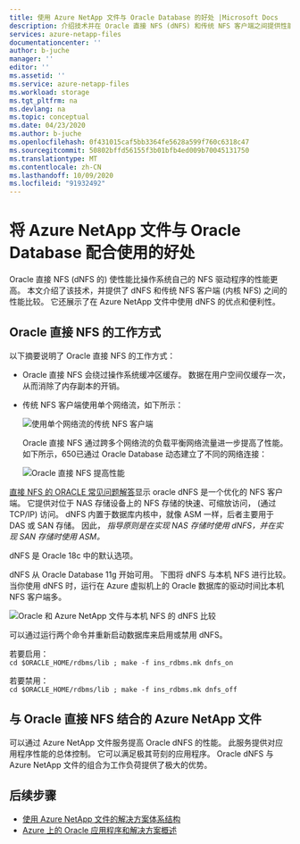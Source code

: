 ```yaml
---
title: 使用 Azure NetApp 文件与 Oracle Database 的好处 |Microsoft Docs
description: 介绍技术并在 Oracle 直接 NFS (dNFS) 和传统 NFS 客户端之间提供性能比较。 显示将 dNFS 与 Azure NetApp 文件一起使用的优点。
services: azure-netapp-files
documentationcenter: ''
author: b-juche
manager: ''
editor: ''
ms.assetid: ''
ms.service: azure-netapp-files
ms.workload: storage
ms.tgt_pltfrm: na
ms.devlang: na
ms.topic: conceptual
ms.date: 04/23/2020
ms.author: b-juche
ms.openlocfilehash: 0f431015caf5bb3364fe5628a599f760c6318c47
ms.sourcegitcommit: 50802bffd56155f3b01bfb4ed009b70045131750
ms.translationtype: MT
ms.contentlocale: zh-CN
ms.lasthandoff: 10/09/2020
ms.locfileid: "91932492"
---
```

# <a name="benefits-of-using-azure-netapp-files-with-oracle-database"></a>将 Azure NetApp 文件与 Oracle Database 配合使用的好处

Oracle 直接 NFS (dNFS 的) 使性能比操作系统自己的 NFS 驱动程序的性能更高。 本文介绍了该技术，并提供了 dNFS 和传统 NFS 客户端 (内核 NFS) 之间的性能比较。 它还展示了在 Azure NetApp 文件中使用 dNFS 的优点和便利性。  

## <a name="how-oracle-direct-nfs-works"></a>Oracle 直接 NFS 的工作方式

以下摘要说明了 Oracle 直接 NFS 的工作方式：

* Oracle 直接 NFS 会绕过操作系统缓冲区缓存。 数据在用户空间仅缓存一次，从而消除了内存副本的开销。  

* 传统 NFS 客户端使用单个网络流，如下所示：    

    ![使用单个网络流的传统 NFS 客户端](../media/azure-netapp-files/solutions-traditional-nfs-client-using-single-network-flow.png)

    Oracle 直接 NFS 通过跨多个网络流的负载平衡网络流量进一步提高了性能。 如下所示，650已通过 Oracle Database 动态建立了不同的网络连接：  

    ![Oracle 直接 NFS 提高性能](../media/azure-netapp-files/solutions-oracle-direct-nfs-performance-load-balancing.png)

[直接 NFS 的 ORACLE 常见问题解答](http://www.orafaq.com/wiki/Direct_NFS)显示 oracle dNFS 是一个优化的 NFS 客户端。 它提供对位于 NAS 存储设备上的 NFS 存储的快速、可缩放访问， (通过 TCP/IP) 访问。 dNFS 内置于数据库内核中，就像 ASM 一样，后者主要用于 DAS 或 SAN 存储。 因此， *指导原则是在实现 NAS 存储时使用 dNFS，并在实现 SAN 存储时使用 ASM。*

dNFS 是 Oracle 18c 中的默认选项。

dNFS 从 Oracle Database 11g 开始可用。 下图将 dNFS 与本机 NFS 进行比较。 当你使用 dNFS 时，运行在 Azure 虚拟机上的 Oracle 数据库的驱动时间比本机 NFS 客户端多。

![Oracle 和 Azure NetApp 文件与本机 NFS 的 dNFS 比较](../media/azure-netapp-files/solutions-oracle-azure-netapp-files-comparing-dnfs-native-nfs.png)

可以通过运行两个命令并重新启动数据库来启用或禁用 dNFS。

若要启用：  
`cd $ORACLE_HOME/rdbms/lib ; make -f ins_rdbms.mk dnfs_on`

若要禁用：  
`cd $ORACLE_HOME/rdbms/lib ; make -f ins_rdbms.mk dnfs_off`

## <a name="azure-netapp-files-combined-with-oracle-direct-nfs"></a>与 Oracle 直接 NFS 结合的 Azure NetApp 文件

可以通过 Azure NetApp 文件服务提高 Oracle dNFS 的性能。 此服务提供对应用程序性能的总体控制。 它可以满足极其苛刻的应用程序。 Oracle dNFS 与 Azure NetApp 文件的组合为工作负荷提供了极大的优势。

## <a name="next-steps"></a>后续步骤

- [使用 Azure NetApp 文件的解决方案体系结构](azure-netapp-files-solution-architectures.md)
- [Azure 上的 Oracle 应用程序和解决方案概述](../virtual-machines/workloads/oracle/oracle-overview.md)